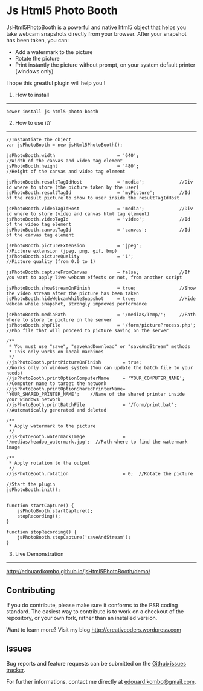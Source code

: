 Js Html5 Photo Booth
====================

JsHtml5PhotoBooth is a powerful and native html5 object that helps you take webcam snapshots directly from your browser.
After your snapshot has been taken, you can:
- Add a watermark to the picture
- Rotate the picture
- Print instantly the picture without prompt, on your system default printer (windows only)

I hope this greatful plugin will help you !


1) How to install
---------------------

    bower install js-html5-photo-booth


2) How to use it?
-----------------

    //Instantiate the object
    var jsPhotoBooth = new jsHtml5PhotoBooth();

    jsPhotoBooth.width                       = '640';               //Width of the canvas and video tag element
    jsPhotoBooth.height                      = '480';               //Height of the canvas and video tag element

    jsPhotoBooth.resultTagIdHost             = 'media';             //Div id where to store (the picture taken by the user)
    jsPhotoBooth.resultTagId                 = 'myPicture';         //Id of the result picture to show to user inside the resultTagIdHost

    jsPhotoBooth.videoTagIdHost              = 'media';             //Div id where to store (video and canvas html tag element)
    jsPhotoBooth.videoTagId                  = 'video';             //Id of the video tag element
    jsPhotoBooth.canvasTagId                 = 'canvas';            //Id of the canvas tag element

    jsPhotoBooth.pictureExtension            = 'jpeg';             //Picture extension (jpeg, png, gif, bmp)
    jsPhotoBooth.pictureQuality              = '1';                 //Picture quality (from 0.0 to 1)

    jsPhotoBooth.captureFromCanvas           = false;               //If you want to apply live webcam effects or not, from another script

    jsPhotoBooth.showStreamOnFinish          = true;                //Show the video stream after the picture has been taken
    jsPhotoBooth.hideWebcamWhileSnapshot     = true;                //Hide webcam while snapshot, strongly improves performance

    jsPhotoBooth.mediaPath                   = '/medias/Temp/';     //Path where to store te picture on the server
    jsPhotoBooth.phpFile                     = '/form/pictureProcess.php'; //Php file that will proceed to picture saving on the server

    /**
     * You must use "save", "saveAndDownload" or "saveAndStream" methods
     * This only works on local machines
     */
    //jsPhotoBooth.printPictureOnFinish        = true;                //Works only on windows system (You can update the batch file to your needs)
    //jsPhotoBooth.printOptionComputerName     = 'YOUR_COMPUTER_NAME';        //Computer name to target the network
    //jsPhotoBooth.printOptionSharedPrinterName= 'YOUR_SHARED_PRINTER_NAME';    //Name of the shared printer inside your windows network
    //jsPhotoBooth.printBatchFile              = '/form/print.bat';    //Automatically generated and deleted

    /**
     * Apply watermark to the picture
     */
    //jsPhotoBooth.watermarkImage              = '/medias/headoo_watermark.jpg';  //Path where to find the watermark image

    /**
     * Apply rotation to the output
     */
    //jsPhotoBooth.rotation                    = 0;  //Rotate the picture

    //Start the plugin
    jsPhotoBooth.init();


    function startCapture() {
        jsPhotoBooth.startCapture();
        stopRecording();
    }

    function stopRecording() {
        jsPhotoBooth.stopCapture('saveAndStream');
    }

        
3) Live Demonstration
---------------------

http://edouardkombo.github.io/jsHtml5PhotoBooth/demo/
    

Contributing
-------------

If you do contribute, please make sure it conforms to the PSR coding standard. The easiest way to contribute is to work on a checkout of the repository, or your own fork, rather than an installed version.

Want to learn more? Visit my blog http://creativcoders.wordpress.com


Issues
------

Bug reports and feature requests can be submitted on the [Github issues tracker](https://github.com/edouardkombo/jsHtml5PhotoBooth/issues).

For further informations, contact me directly at edouard.kombo@gmail.com.
